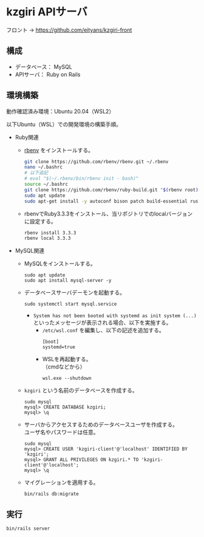 # kzgiri APIサーバ

フロント → <https://github.com/eityans/kzgiri-front>

## 構成

- データベース： MySQL
- APIサーバ： Ruby on Rails

## 環境構築

動作確認済み環境：Ubuntu 20.04（WSL2）

以下Ubuntu（WSL）での開発環境の構築手順。

- Ruby関連
  - [rbenv](https://github.com/rbenv/rbenv) をインストールする。  
    ```sh
    git clone https://github.com/rbenv/rbenv.git ~/.rbenv
    nano ~/.bashrc
    # 以下追記
    # eval "$(~/.rbenv/bin/rbenv init - bash)"
    source ~/.bashrc
    git clone https://github.com/rbenv/ruby-build.git "$(rbenv root)"/plugins/ruby-build
    sudo apt update
    sudo apt-get install -y autoconf bison patch build-essential rustc libssl-dev libyaml-dev libreadline6-dev zlib1g-dev libgmp-dev libncurses5-dev libffi-dev libgdbm6 libgdbm-dev libdb-dev uuid-dev
    ```

  - rbenvでRuby3.3.3をインストール、当リポジトリでのlocalバージョンに設定する。  
    ```sh
    rbenv install 3.3.3
    rbenv local 3.3.3
    ```

- MySQL関連
  - MySQLをインストールする。  
    ```
    sudo apt update
    sudo apt install mysql-server -y
    ```
  
  - データベースサーバデーモンを起動する。  
    ```
    sudo systemctl start mysql.service
    ```

    - `System has not been booted with systemd as init system (...)` といったメッセージが表示される場合、以下を実施する。  
      - `/etc/wsl.conf` を編集し、以下の記述を追加する。  
        ```
        [boot]
        systemd=true
        ```
      - WSLを再起動する。  
        （cmdなどから）  
        ```
        wsl.exe --shutdown
        ```
  
  - `kzgiri` という名前のデータベースを作成する。  
    ```
    sudo mysql
    mysql> CREATE DATABASE kzgiri;
    mysql> \q
    ```
  
  - サーバからアクセスするためのデータベースユーザを作成する。  
    ユーザ名やパスワードは任意。
    ```
    sudo mysql
    mysql> CREATE USER 'kzgiri-client'@'localhost' IDENTIFIED BY 'kzgiri';
    mysql> GRANT ALL PRIVILEGES ON kzgiri.* TO 'kzgiri-client'@'localhost';
    mysql> \q
    ```
  
  - マイグレーションを適用する。  
    ```
    bin/rails db:migrate
    ```
  
## 実行

```
bin/rails server
```

